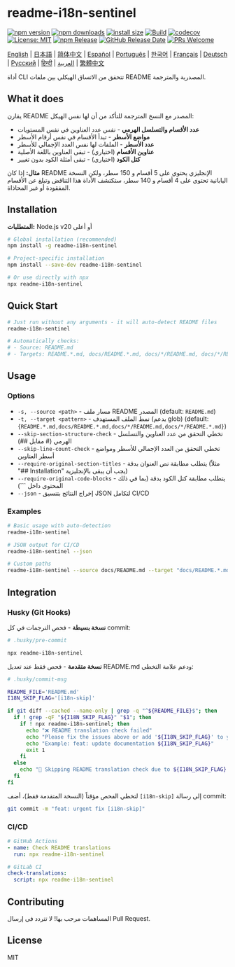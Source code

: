 # readme-i18n-sentinel

[![npm version](https://img.shields.io/npm/v/readme-i18n-sentinel.svg)](https://www.npmjs.com/package/readme-i18n-sentinel)
[![npm downloads](https://img.shields.io/npm/dm/readme-i18n-sentinel.svg)](https://www.npmjs.com/package/readme-i18n-sentinel)
[![install size](https://packagephobia.com/badge?p=readme-i18n-sentinel)](https://packagephobia.com/result?p=readme-i18n-sentinel)
[![Build](https://github.com/sugurutakahashi-1234/readme-i18n-sentinel/actions/workflows/ci-push-main.yml/badge.svg)](https://github.com/sugurutakahashi-1234/readme-i18n-sentinel/actions/workflows/ci-push-main.yml)
[![codecov](https://codecov.io/gh/sugurutakahashi-1234/readme-i18n-sentinel/graph/badge.svg)](https://codecov.io/gh/sugurutakahashi-1234/readme-i18n-sentinel)
[![License: MIT](https://img.shields.io/badge/License-MIT-yellow.svg)](https://opensource.org/licenses/MIT)
[![npm Release](https://github.com/sugurutakahashi-1234/readme-i18n-sentinel/actions/workflows/cd-npm-release.yml/badge.svg)](https://github.com/sugurutakahashi-1234/readme-i18n-sentinel/actions/workflows/cd-npm-release.yml)
[![GitHub Release Date](https://img.shields.io/github/release-date/sugurutakahashi-1234/readme-i18n-sentinel)](https://github.com/sugurutakahashi-1234/readme-i18n-sentinel/releases)
[![PRs Welcome](https://img.shields.io/badge/PRs-welcome-brightgreen.svg)](https://github.com/sugurutakahashi-1234/readme-i18n-sentinel/pulls)

[English](README.md) | [日本語](README.ja.md) | [简体中文](README.zh-CN.md) | [Español](README.es.md) | [Português](README.pt-BR.md) | [한국어](README.ko.md) | [Français](README.fr.md) | [Deutsch](README.de.md) | [Русский](README.ru.md) | [हिन्दी](README.hi.md) | [العربية](README.ar.md) | [繁體中文](README.zh-TW.md)

أداة CLI تتحقق من الاتساق الهيكلي بين ملفات README المصدرية والمترجمة.

## What it does

يقارن README المصدر مع النسخ المترجمة للتأكد من أن لها نفس الهيكل:
- **عدد الأقسام والتسلسل الهرمي** - نفس عدد العناوين في نفس المستويات
- **مواضع الأسطر** - تبدأ الأقسام في نفس أرقام الأسطر
- **عدد الأسطر** - الملفات لها نفس العدد الإجمالي للأسطر
- **عناوين الأقسام** (اختياري) - تبقى العناوين باللغة الأصلية
- **كتل الكود** (اختياري) - تبقى أمثلة الكود بدون تغيير

**مثال:** إذا كان README الإنجليزي يحتوي على 5 أقسام و 150 سطر، ولكن النسخة اليابانية تحتوي على 4 أقسام و 140 سطر، ستكتشف الأداة هذا التناقض وتبلغ عن الأقسام المفقودة أو غير المحاذاة.

## Installation

**المتطلبات:** Node.js v20 أو أعلى

```bash
# Global installation (recommended)
npm install -g readme-i18n-sentinel

# Project-specific installation
npm install --save-dev readme-i18n-sentinel

# Or use directly with npx
npx readme-i18n-sentinel
```

## Quick Start

```bash
# Just run without any arguments - it will auto-detect README files
readme-i18n-sentinel

# Automatically checks:
# - Source: README.md
# - Targets: README.*.md, docs/README.*.md, docs/*/README.md, docs/*/README.*.md
```

## Usage

### Options

- `-s, --source <path>` - مسار ملف README المصدر (default: `README.md`)
- `-t, --target <pattern>` - نمط الملف المستهدف (يدعم glob) (default: `{README.*.md,docs/README.*.md,docs/*/README.md,docs/*/README.*.md}`)
- `--skip-section-structure-check` - تخطي التحقق من عدد العناوين والتسلسل الهرمي (# مقابل ##)
- `--skip-line-count-check` - تخطي التحقق من العدد الإجمالي للأسطر ومواضع أسطر العناوين
- `--require-original-section-titles` - يتطلب مطابقة نص العنوان بدقة (مثلاً "## Installation" يجب أن يبقى بالإنجليزية)
- `--require-original-code-blocks` - يتطلب مطابقة كتل الكود بدقة (بما في ذلك المحتوى داخل ```)
- `--json` - إخراج النتائج بتنسيق JSON لتكامل CI/CD

### Examples

```bash
# Basic usage with auto-detection
readme-i18n-sentinel

# JSON output for CI/CD
readme-i18n-sentinel --json

# Custom paths
readme-i18n-sentinel --source docs/README.md --target "docs/README.*.md"
```

## Integration

### Husky (Git Hooks)

**نسخة بسيطة** - فحص الترجمات في كل commit:
```bash
# .husky/pre-commit

npx readme-i18n-sentinel
```

**نسخة متقدمة** - فحص فقط عند تعديل README.md ودعم علامة التخطي:
```bash
# .husky/commit-msg

README_FILE='README.md'
I18N_SKIP_FLAG='[i18n-skip]'

if git diff --cached --name-only | grep -q "^${README_FILE}$"; then
  if ! grep -qF "${I18N_SKIP_FLAG}" "$1"; then
    if ! npx readme-i18n-sentinel; then
      echo "❌ README translation check failed"
      echo "Please fix the issues above or add '${I18N_SKIP_FLAG}' to your commit message to skip this check."
      echo "Example: feat: update documentation ${I18N_SKIP_FLAG}"
      exit 1
    fi
  else
    echo "📖 Skipping README translation check due to ${I18N_SKIP_FLAG} flag"
  fi
fi
```

لتخطي الفحص مؤقتاً (النسخة المتقدمة فقط)، أضف `[i18n-skip]` إلى رسالة commit:
```bash
git commit -m "feat: urgent fix [i18n-skip]"
```

### CI/CD

```yaml
# GitHub Actions
- name: Check README translations
  run: npx readme-i18n-sentinel

# GitLab CI
check-translations:
  script: npx readme-i18n-sentinel
```

## Contributing

المساهمات مرحب بها! لا تتردد في إرسال Pull Request.

## License

MIT